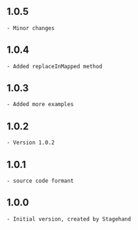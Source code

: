## 1.0.5
    - Minor changes
## 1.0.4
    - Added replaceInMapped method
## 1.0.3
    - Added more examples
## 1.0.2
    - Version 1.0.2
## 1.0.1
    - source code formant
## 1.0.0
    - Initial version, created by Stagehand
